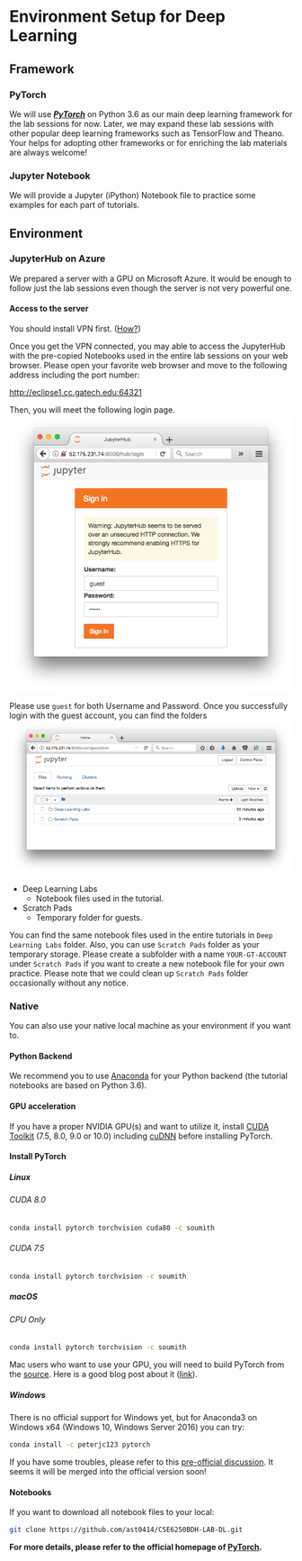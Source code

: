 ---
---
# Environment Setup for Deep Learning

## Framework

### PyTorch

We will use ***[PyTorch](http://pytorch.org/)*** on Python 3.6 as our main deep learning framework for the lab sessions for now. Later, we may expand these lab sessions with other popular deep learning frameworks such as TensorFlow and Theano. Your helps for adopting other frameworks or for enriching the lab materials are always welcome!

### Jupyter Notebook

We will provide a Jupyter (iPython) Notebook file to practice some examples for each part of tutorials.

## Environment

<!--
### Docker
We have prepared a Docker image (***sorry for the additional environment, we have a plan to combine all into a single environment***) and you can start a instance by following commands (install Docker first if you did not.)

```bash
docker run -it --privileged=true --cap-add=SYS_ADMIN --name doctorai -p 2222:22 -p 9530:9530 -v /YOUR/LOCAL/FOLDER/TO/SHARE:/mnt/data yuikns/doctorai:latest /bin/bash
```

-->

<!--
### Azure Server
We prepared a server with a GPU on Microsoft Azure. It would be enough to follow just the lab sessions even though the server is not very powerful one.

#### Access to the server
We created users and put the public keys same with the one you received from us to use our secure environment. You can access to this Azure server by using the `USERNAME` and the `PATH-TO-KEYFILE` with the following command:
 
```bash
ssh <USERNAME>@52.175.231.74 -i <PATH-TO-KEYFILE>
```
For example, if I received `p_san37` as my user name for the secure environment and my key file is located at `~/.ssh/cse6250-se`, then I can login to our Azure server also by:

```bash
ssh p_san37@52.175.231.74 -i ~/.ssh/cse6250-se
```
You can modify your ssh configuration file, `~/.ssh/config`, and add corresponding information for more convenient access.

#### Configurations
##### Path
We already installed package required including Anaconda2/3, PyTorch, and CUDA libraries.
However, you need to set PATH for at least Anaconda executable files.
Therefore, once you successfully login to the server, please run the following command to set the path at the end of your `.bashrc` file:

```bash
echo 'export PATH=/usr/local/anaconda3/bin:$PATH' >> ~/.bashrc
```
or you can manually modify `~/.bashrc` file with your favorite editor, e.g. `vim`.

If you want to use Anaconda2 (Python 2.7), you can replace `anaconda3` in the command above with `anaconda2`. However, please note that the tutorial notebook files are written in Python 3 and you will need to modify codes.

##### Jupyter
If you want to directly run the tutorial notebook files, you need to run a Jupyter server first.
-->

### JupyterHub on Azure

We prepared a server with a GPU on Microsoft Azure. It would be enough to follow just the lab sessions even though the server is not very powerful one.

#### Access to the server

You should install VPN first. ([How?](https://faq.oit.gatech.edu/content/how-do-i-get-started-campus-vpn))

Once you get the VPN connected, you may able to access the JupyterHub with the pre-copied Notebooks used in the entire lab sessions on your web browser. Please open your favorite web browser and move to the following address including the port number:

<http://eclipse1.cc.gatech.edu:64321>

Then, you will meet the following login page.
![login](./images/login.png)

Please use `guest` for both Username and Password.
Once you successfully login with the guest account, you can find the folders
![jupyter](./images/jupyter.png)

- Deep Learning Labs
  - Notebook files used in the tutorial.
- Scratch Pads
  - Temporary folder for guests.

You can find the same notebook files used in the entire tutorials in `Deep Learning Labs` folder. Also, you can use `Scratch Pads` folder as your temporary storage. Please create a subfolder with a name `YOUR-GT-ACCOUNT` under `Scratch Pads` if you want to create a new notebook file for your own practice. Please note that we could clean up `Scratch Pads` folder occasionally without any notice.

### Native

You can also use your native local machine as your environment if you want to.

#### Python Backend

We recommend you to use [Anaconda](https://anaconda.org/) for your Python backend (the tutorial notebooks are based on Python 3.6).

#### GPU acceleration

If you have a proper NVIDIA GPU(s) and want to utilize it, install [CUDA Toolkit](https://developer.nvidia.com/cuda-downloads) (7.5, 8.0, 9.0 or 10.0) including [cuDNN](https://developer.nvidia.com/cudnn) before installing PyTorch.

#### Install PyTorch

##### Linux

###### CUDA 8.0

```bash
conda install pytorch torchvision cuda80 -c soumith
```

###### CUDA 7.5

```bash
conda install pytorch torchvision -c soumith
```

##### macOS

###### CPU Only

```bash
conda install pytorch torchvision -c soumith
```

Mac users who want to use your GPU, you will need to build PyTorch from the [source](https://github.com/pytorch/pytorch#from-source). Here is a good blog post about it ([link](https://zhaoyu.li/post/install-pytorch-on-mac-with-nvidia-gpu/)).

##### Windows

There is no official support for Windows yet, but for Anaconda3 on Windows x64 (Windows 10, Windows Server 2016) you can try:

```bash
conda install -c peterjc123 pytorch
```

If you have some troubles, please refer to this [pre-official discussion](https://github.com/pytorch/pytorch/issues/494). It seems it will be merged into the official version soon!

#### Notebooks

If you want to download all notebook files to your local:

```bash
git clone https://github.com/ast0414/CSE6250BDH-LAB-DL.git
```

**For more details, please refer to the official homepage of [PyTorch](http://pytorch.org/).**
